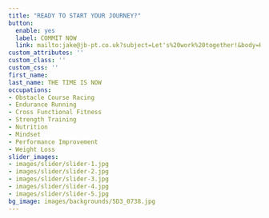 ```yaml
---
title: "READY TO START YOUR JOURNEY?"
button:
  enable: yes
  label: COMMIT NOW
  link: mailto:jake@jb-pt.co.uk?subject=Let's%20work%20together!&body=Hi%20Jacob
custom_attributes: ''
custom_class: ''
custom_css: ''
first_name: 
last_name: THE TIME IS NOW
occupations:
- Obstacle Course Racing
- Endurance Running
- Cross Functional Fitness
- Strength Training
- Nutrition
- Mindset
- Performance Improvement
- Weight Loss
slider_images:
- images/slider/slider-1.jpg
- images/slider/slider-2.jpg
- images/slider/slider-3.jpg
- images/slider/slider-4.jpg
- images/slider/slider-5.jpg
bg_image: images/backgrounds/5D3_0738.jpg
---
```

